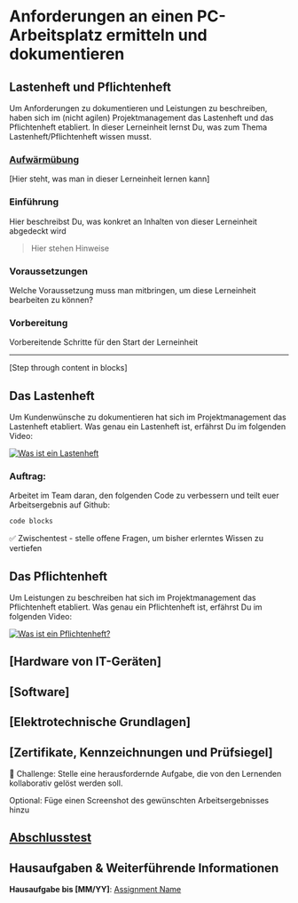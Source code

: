 # Anforderungen an einen PC-Arbeitsplatz ermitteln und dokumentieren

## Lastenheft und Pflichtenheft
Um Anforderungen zu dokumentieren und Leistungen zu beschreiben, haben sich im (nicht agilen) Projektmanagement das Lastenheft und das Pflichtenheft etabliert. In dieser Lerneinheit lernst Du, was zum Thema Lastenheft/Pflichtenheft wissen musst.

### [Aufwärmübung](quiz-url)

[Hier steht, was man in dieser Lerneinheit lernen kann]

### Einführung

Hier beschreibst Du, was konkret an Inhalten von dieser Lerneinheit abgedeckt wird

> Hier stehen Hinweise

### Voraussetzungen

Welche Voraussetzung muss man mitbringen, um diese Lerneinheit bearbeiten zu können?

### Vorbereitung

Vorbereitende Schritte für den Start der Lerneinheit

---

[Step through content in blocks]

## Das Lastenheft
Um Kundenwünsche zu dokumentieren hat sich im Projektmanagement das Lastenheft etabliert. Was genau ein Lastenheft ist, erfährst Du im folgenden Video:

[![Was ist ein Lastenheft](https://img.youtube.com/vi/Wim8hgTv_OQ/0.jpg)](https://www.youtube.com/watch?v=Wim8hgTv_OQ)

### Auftrag:

Arbeitet im Team daran, den folgenden Code zu verbessern und teilt euer Arbeitsergebnis auf Github:

```html
code blocks
```

✅ Zwischentest - stelle offene Fragen, um bisher erlerntes Wissen zu vertiefen

## Das Pflichtenheft
Um Leistungen zu beschreiben hat sich im Projektmanagement das Pflichtenheft etabliert. Was genau ein Pflichtenheft ist, erfährst Du im folgenden Video:

[![Was ist ein Pflichtenheft?](https://img.youtube.com/vi/hlltEc5k4F4/0.jpg)](https://www.youtube.com/watch?v=hlltEc5k4F4)

## [Hardware von IT-Geräten]

## [Software]

## [Elektrotechnische Grundlagen]

## [Zertifikate, Kennzeichnungen und Prüfsiegel]

🚀 Challenge: Stelle eine herausfordernde Aufgabe, die von den Lernenden kollaborativ gelöst werden soll.

Optional: Füge einen Screenshot des gewünschten Arbeitsergebnisses hinzu

## [Abschlusstest](quiz-url)

## Hausaufgaben & Weiterführende Informationen

**Hausaufgabe bis [MM/YY]**: [Assignment Name](assignment.md)